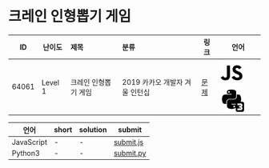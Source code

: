 # 크레인 인형뽑기 게임

| ID | 난이도 | 제목 | 분류 | 링크 | 언어 |
| -- | ---- | :-- | :-- | --- | --- |
| 64061 | Level 1 | 크레인 인형뽑기 게임 | 2019 카카오 개발자 겨울 인턴십 | [문제](https://programmers.co.kr/learn/courses/30/lessons/64061) | [![javascript](/assets/javascript.svg)](submit.js) [![python3](/assets/python3.svg)](submit.py) |

| 언어 | short | solution | submit |
| --- | ----- | -------- | ------ |
| JavaScript | - | - | [submit.js](submit.js) |
| Python3 | - | - | [submit.py](submit.py) |
